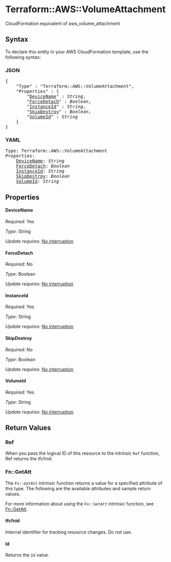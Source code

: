 # Terraform::AWS::VolumeAttachment

CloudFormation equivalent of aws_volume_attachment

## Syntax

To declare this entity in your AWS CloudFormation template, use the following syntax:

### JSON

<pre>
{
    "Type" : "Terraform::AWS::VolumeAttachment",
    "Properties" : {
        "<a href="#devicename" title="DeviceName">DeviceName</a>" : <i>String</i>,
        "<a href="#forcedetach" title="ForceDetach">ForceDetach</a>" : <i>Boolean</i>,
        "<a href="#instanceid" title="InstanceId">InstanceId</a>" : <i>String</i>,
        "<a href="#skipdestroy" title="SkipDestroy">SkipDestroy</a>" : <i>Boolean</i>,
        "<a href="#volumeid" title="VolumeId">VolumeId</a>" : <i>String</i>
    }
}
</pre>

### YAML

<pre>
Type: Terraform::AWS::VolumeAttachment
Properties:
    <a href="#devicename" title="DeviceName">DeviceName</a>: <i>String</i>
    <a href="#forcedetach" title="ForceDetach">ForceDetach</a>: <i>Boolean</i>
    <a href="#instanceid" title="InstanceId">InstanceId</a>: <i>String</i>
    <a href="#skipdestroy" title="SkipDestroy">SkipDestroy</a>: <i>Boolean</i>
    <a href="#volumeid" title="VolumeId">VolumeId</a>: <i>String</i>
</pre>

## Properties

#### DeviceName

_Required_: Yes

_Type_: String

_Update requires_: [No interruption](https://docs.aws.amazon.com/AWSCloudFormation/latest/UserGuide/using-cfn-updating-stacks-update-behaviors.html#update-no-interrupt)

#### ForceDetach

_Required_: No

_Type_: Boolean

_Update requires_: [No interruption](https://docs.aws.amazon.com/AWSCloudFormation/latest/UserGuide/using-cfn-updating-stacks-update-behaviors.html#update-no-interrupt)

#### InstanceId

_Required_: Yes

_Type_: String

_Update requires_: [No interruption](https://docs.aws.amazon.com/AWSCloudFormation/latest/UserGuide/using-cfn-updating-stacks-update-behaviors.html#update-no-interrupt)

#### SkipDestroy

_Required_: No

_Type_: Boolean

_Update requires_: [No interruption](https://docs.aws.amazon.com/AWSCloudFormation/latest/UserGuide/using-cfn-updating-stacks-update-behaviors.html#update-no-interrupt)

#### VolumeId

_Required_: Yes

_Type_: String

_Update requires_: [No interruption](https://docs.aws.amazon.com/AWSCloudFormation/latest/UserGuide/using-cfn-updating-stacks-update-behaviors.html#update-no-interrupt)

## Return Values

### Ref

When you pass the logical ID of this resource to the intrinsic `Ref` function, Ref returns the tfcfnid.

### Fn::GetAtt

The `Fn::GetAtt` intrinsic function returns a value for a specified attribute of this type. The following are the available attributes and sample return values.

For more information about using the `Fn::GetAtt` intrinsic function, see [Fn::GetAtt](https://docs.aws.amazon.com/AWSCloudFormation/latest/UserGuide/intrinsic-function-reference-getatt.html).

#### tfcfnid

Internal identifier for tracking resource changes. Do not use.

#### Id

Returns the <code>Id</code> value.


